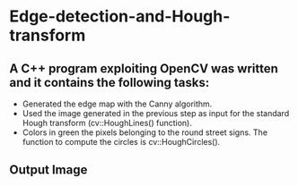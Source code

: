 # Edge-detection-and-Hough-transform

## A C++ program exploiting OpenCV was written and it contains the following tasks:

* Generated the edge map with the Canny algorithm.
* Used the image generated in the previous step as input for the standard Hough transform (cv::HoughLines() function).
* Colors in green the pixels belonging to the round street signs. The function to compute the circles is cv::HoughCircles().

## Output Image


